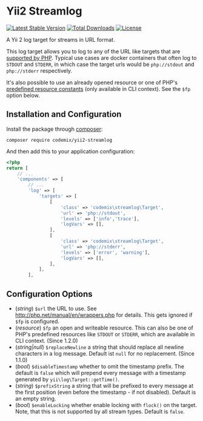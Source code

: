 Yii2 Streamlog
==============

[![Latest Stable Version](https://poser.pugx.org/codemix/yii2-streamlog/v/stable.svg)](https://packagist.org/packages/codemix/yii2-streamlog)
[![Total Downloads](https://poser.pugx.org/codemix/yii2-streamlog/downloads)](https://packagist.org/packages/codemix/yii2-streamlog)
[![License](https://poser.pugx.org/codemix/yii2-streamlog/license.svg)](https://packagist.org/packages/codemix/yii2-streamlog)

A Yii 2 log target for streams in URL format.

This log target allows you to log to any of the URL like targets that are
[supported by PHP](http://php.net/manual/en/wrappers.php). Typical use cases
are docker containers that often log to `STDOUT` and `STDERR`, in which case
the target urls would be `php://stdout` and `php://stderr` respectively.

It's also possible to use an already opened resource or one of PHP's
[predefined resource constants](http://php.net/manual/en/features.commandline.io-streams.php)
(only available in CLI context). See the `$fp` option below.


## Installation and Configuration

Install the package through [composer](http://getcomposer.org):

    composer require codemix/yii2-streamlog

And then add this to your application configuration:

```php
<?php
return [
    // ...
    'components' => [
        // ...
        'log' => [
            'targets' => [
                [
                    'class' => 'codemix\streamlog\Target',
                    'url' => 'php://stdout',
                    'levels' => ['info','trace'],
                    'logVars' => [],
                ],
                [
                    'class' => 'codemix\streamlog\Target',
                    'url' => 'php://stderr',
                    'levels' => ['error', 'warning'],
                    'logVars' => [],
                ],
            ],
        ],
```

## Configuration Options

 * (*string*) `$url` the URL to use. See http://php.net/manual/en/wrappers.php for details.
   This gets ignored if `$fp` is configured.
 * (*resource*) `$fp` an open and writeable resource. This can also be one of
   PHP's predefined resources like `STDOUT` or `STDERR`, which are available in CLI context.
   (Since 1.2.0)
 * (*string|null*) `$replaceNewline` a string that should replace all newline characters in a log message.
   Default ist `null` for no replacement. (Since 1.1.0)
 * (*bool*) `$disableTimestamp` whether to omit the timestamp prefix. The default is `false` which
   will prepend every message with a timestamp generated by `yii\log\Target::getTime()`.
 * (*string*) `$prefixString` a string that will be prefixed to every message at the first position
   (even before the timestamp - if not disabled). Default is an empty string.
 * (*bool*) `$enableLocking` whether enable locking with `flock()` on the target. Note, that this is not
   supported by all stream types. Default is `false`.

